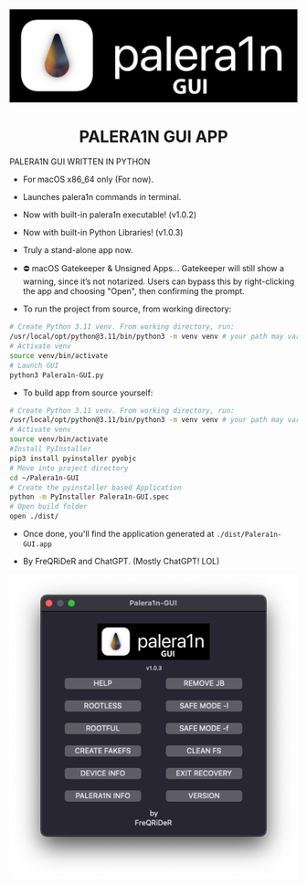 <div align="center">
             <img src="/images/palera1n.png" width="1280" />
             <h1>PALERA1N GUI APP</h1>
</div>

PALERA1N GUI WRITTEN IN PYTHON

* For macOS x86_64 only (For now).
* Launches palera1n commands in terminal.
* Now with built-in palera1n executable! (v1.0.2)
* Now with built-in Python Libraries! (v1.0.3)
* Truly a stand-alone app now. 
* ⛔ macOS Gatekeeper & Unsigned Apps...
    Gatekeeper will still show a warning, since it’s not notarized.
    Users can bypass this by right-clicking the app and choosing "Open", then confirming the prompt.
  
* To run the project from source, from working directory:

```sh
# Create Python 3.11 venv. From working directory, run:
/usr/local/opt/python@3.11/bin/python3 -m venv venv # your path may vary
# Activate venv
source venv/bin/activate
# Launch GUI
python3 Palera1n-GUI.py
```
* To build app from source yourself:

```sh
# Create Python 3.11 venv. From working directory, run:
/usr/local/opt/python@3.11/bin/python3 -m venv venv # your path may vary
# Activate venv
source venv/bin/activate
#Install PyInstaller
pip3 install pyinstaller pyobjc
# Move into project directory
cd ~/Palera1n-GUI
# Create the pyinstaller based Application
python -m PyInstaller Palera1n-GUI.spec
# Open build folder
open ./dist/
```

* Once done, you'll find the application generated at `./dist/Palera1n-GUI.app`

* By FreQRiDeR and ChatGPT. (Mostly ChatGPT! LOL)


<div align="center">
             <img src="/images/window.png" width="700" />
             
</div>
